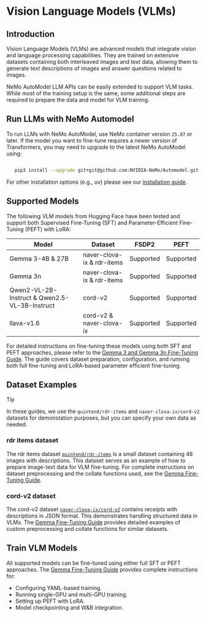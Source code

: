 # Vision Language Models (VLMs)

## Introduction

Vision Language Models (VLMs) are advanced models that integrate vision and language processing capabilities. They are trained on extensive datasets containing both interleaved images and text data, allowing them to generate text descriptions of images and answer questions related to images.

NeMo AutoModel LLM APIs can be easily extended to support VLM tasks. While most of the training setup is the same, some additional steps are required to prepare the data and model for VLM training.

## Run LLMs with NeMo Automodel

To run LLMs with NeMo AutoModel, use NeMo container version `25.07` or later. If the model you want to fine-tune requires a newer version of Transformers, you may need to upgrade to the latest NeMo AutoModel using:

```bash

   pip3 install --upgrade git+git@github.com:NVIDIA-NeMo/Automodel.git
```

For other installation options (e.g., uv) please see our [installation guide](../guides/installation.md).

## Supported Models


The following VLM models from Hugging Face have been tested and support both Supervised Fine-Tuning (SFT) and Parameter-Efficient Fine-Tuning (PEFT) with LoRA:


| Model                              | Dataset                     | FSDP2      | PEFT       |
|------------------------------------|-----------------------------|------------|------------|
| Gemma 3-4B & 27B                   | naver-clova-ix & rdr-items  | Supported  | Supported  |
| Gemma 3n                           | naver-clova-ix & rdr-items  | Supported  | Supported  |
| Qwen2-VL-2B-Instruct & Qwen2.5-VL-3B-Instruct | cord-v2          | Supported  | Supported  |
| llava-v1.6                         | cord-v2 & naver-clova-ix    | Supported  | Supported  |

For detailed instructions on fine-tuning these models using both SFT and PEFT approaches, please refer to the [Gemma 3 and Gemma 3n Fine-Tuning Guide](../guides/omni/gemma3-3n.md). The guide covers dataset preparation, configuration, and running both full fine-tuning and LoRA-based parameter efficient fine-tuning.


## Dataset Examples

> [!TIP]
> In these guides, we use the `quintend/rdr-items` and `naver-clova-ix/cord-v2` datasets for demonstation purposes, but you can specify your own data as needed.

### rdr items dataset
The rdr items dataset [`quintend/rdr-items`](https://huggingface.co/datasets/quintend/rdr-items) is a small dataset containing 48 images with descriptions. This dataset serves as an example of how to prepare image-text data for VLM fine-tuning. For complete instructions on dataset preprocessing and the collate functions used, see the [Gemma Fine-Tuning Guide](../guides/omni/gemma3-3n.md).

### cord-v2 dataset
The cord-v2 dataset [`naver-clova-ix/cord-v2`](https://huggingface.co/naver-clova-ix/cord-v2) contains receipts with descriptions in JSON format. This demonstrates handling structured data in VLMs. The [Gemma Fine-Tuning Guide](../guides/omni/gemma3-3n.md) provides detailed examples of custom preprocessing and collate functions for similar datasets.

## Train VLM Models
All supported models can be fine-tuned using either full SFT or PEFT approaches. The [Gemma Fine-Tuning Guide](../guides/omni/gemma3-3n.md) provides complete instructions for:
* Configuring YAML-based training.
* Running single-GPU and multi-GPU training.
* Setting up PEFT with LoRA.
* Model checkpointing and W&B integration.
